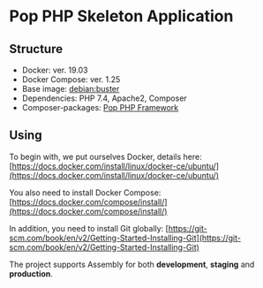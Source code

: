 # Pop PHP Skeleton Application

## Structure

* Docker: ver. 19.03
* Docker Compose: ver. 1.25
* Base image: [debian:buster](https://www.debian.org/releases/stable/)
* Dependencies: PHP 7.4, Apache2, Composer
* Composer-packages: [Pop PHP Framework](https://www.popphp.org/")

## Using

To begin with, we put ourselves Docker, details here: [https://docs.docker.com/install/linux/docker-ce/ubuntu/](https://docs.docker.com/install/linux/docker-ce/ubuntu/)

You also need to install Docker Compose: [https://docs.docker.com/compose/install/](https://docs.docker.com/compose/install/)

In addition, you need to install Git globally: [https://git-scm.com/book/en/v2/Getting-Started-Installing-Git](https://git-scm.com/book/en/v2/Getting-Started-Installing-Git)

The project supports Assembly for both **development**, **staging** and **production**.
